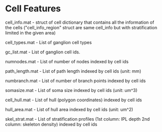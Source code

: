 # Cell Features

cell_info.mat - struct of cell dictionary that contains all the information of the cells ("cell_info_region" struct are same cell_info but with stratification limited in the given area)

cell_types.mat - List of ganglion cell types

gc_list.mat - List of ganglion cell ids.

numnodes.mat - List of number of nodes indexed by cell ids

path_length.mat - List of path length indexed by cell ids (unit: mm)

numbranch.mat - List of number of branch points indexed by cell ids

somasize.mat - List of soma size indexed by cell ids (unit: um^3)

cell_hull.mat - List of hull (polygon coordinates) indexed by cell ids

hull_area.mat - List of hull area indexed by cell ids (unit: um^2)

skel_strat.mat - List of stratification profiles (1st column: IPL depth 2nd column: skeleton density) indexed by cell ids




